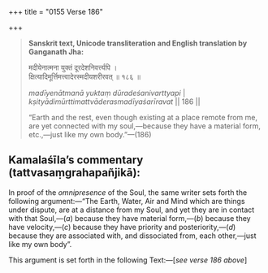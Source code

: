 +++
title = "0155 Verse 186"

+++
> **Sanskrit text, Unicode transliteration and English translation by Ganganath Jha:** 
>
> मदीयेनात्मना युक्तं दूरदेशनिवर्त्त्यपि ।  
> क्षित्यादिमूर्त्तिमत्त्वादेरस्मदीयशरीरवत् ॥ १८६ ॥ 
>
> *madīyenātmanā yuktaṃ dūradeśanivarttyapi* \|  
> *kṣityādimūrttimattvāderasmadīyaśarīravat* \|\| 186 \|\| 
>
> “Earth and the rest, even though existing at a place remote from me, are yet connected with my soul,—because they have a material form, etc.,—just like my own body.”—(186)



## Kamalaśīla’s commentary (tattvasaṃgrahapañjikā):

In proof of the *omnipresence* of the Soul, the same writer sets forth the following argument:—“The Earth, Water, Air and Mind which are things under dispute, are at a distance from my Soul, and yet they are in contact with that Soul,—(*a*) because they have material form,—(*b*) because they have velocity,—(*c*) because they have priority and posteriority,—(*d*) because they are associated with, and dissociated from, each other,—just like my own body”.

This argument is set forth in the following Text:—[*see verse 186 above*]


